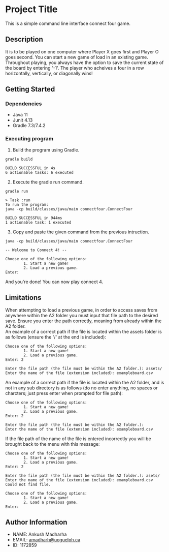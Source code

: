 # Project Title

This is a simple command line interface connect four game. 

## Description

It is to be played on one computer where Player X goes first and Player O goes second. You can start a new game of load in an existing game. Throughout playing, you always have the option to save the current state of the board by entering '-1'. The player who acheives a four in a row horizontally, vertically, or diagonally wins!

## Getting Started

### Dependencies

* Java 11
* Junit 4.13
* Gradle 7.3/7.4.2

### Executing program

1. Build the program using Gradle.
```
gradle build
```
```
BUILD SUCCESSFUL in 4s
6 actionable tasks: 6 executed
```

2. Execute the gradle run command.
```
gradle run
```
```
> Task :run
To run the program:
java -cp build/classes/java/main connectfour.ConnectFour

BUILD SUCCESSFUL in 944ms
1 actionable task: 1 executed
```
3. Copy and paste the given command from the previous intruction.
```
java -cp build/classes/java/main connectfour.ConnectFour
```
```
-- Welcome to Connect 4! --

Choose one of the following options:
        1. Start a new game!
        2. Load a previous game.
Enter: 
```
And you're done! You can now play connect 4.

## Limitations

When attempting to load a previous game, in order to access saves from anywhere within the A2 folder you must input that file path to the desired save. Ensure you enter the path correctly, meaning from already within the A2 folder. \
An example of a correct path if the file is located within the assets folder is as follows (ensure the '/' at the end is included):
```
Choose one of the following options:
        1. Start a new game!
        2. Load a previous game.
Enter: 2

Enter the file path (the file must be within the A2 folder.): assets/
Enter the name of the file (extension included): exampleboard.csv
```
An example of a correct path if the file is located within the A2 folder, and is not in any sub directory is as follows (do no enter anything, no spaces or charcters; just press enter when prompted for file path):
```
Choose one of the following options:
        1. Start a new game!
        2. Load a previous game.
Enter: 2

Enter the file path (the file must be within the A2 folder.): 
Enter the name of the file (extension included): exampleboard.csv
```
If the file path of the name of the file is entered incorrectly you will be brought back to the menu with this message:
```
Choose one of the following options:
        1. Start a new game!
        2. Load a previous game.
Enter: 2

Enter the file path (the file must be within the A2 folder.): asets/
Enter the name of the file (extension included): exampleboard.csv
Could not find file.

Choose one of the following options:
        1. Start a new game!
        2. Load a previous game.
Enter: 
```
## Author Information

* NAME: Ankush Madharha
* EMAIL: amadharh@uoguelph.ca
* ID: 1172859




